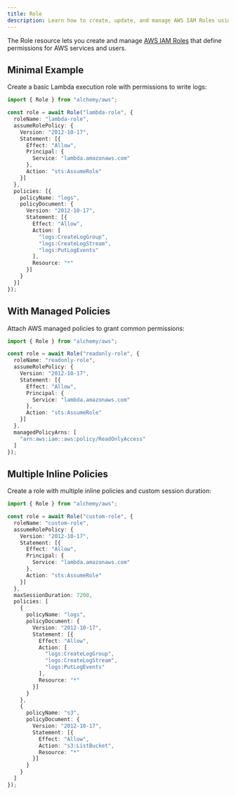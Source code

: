 ```yaml
---
title: Role
description: Learn how to create, update, and manage AWS IAM Roles using Alchemy to grant permissions to services and applications.
---
```



The Role resource lets you create and manage [AWS IAM Roles](https://docs.aws.amazon.com/IAM/latest/UserGuide/id_roles.html) that define permissions for AWS services and users.

## Minimal Example

Create a basic Lambda execution role with permissions to write logs:

```ts
import { Role } from "alchemy/aws";

const role = await Role("lambda-role", {
  roleName: "lambda-role",
  assumeRolePolicy: {
    Version: "2012-10-17", 
    Statement: [{
      Effect: "Allow",
      Principal: {
        Service: "lambda.amazonaws.com"
      },
      Action: "sts:AssumeRole"
    }]
  },
  policies: [{
    policyName: "logs",
    policyDocument: {
      Version: "2012-10-17",
      Statement: [{
        Effect: "Allow",
        Action: [
          "logs:CreateLogGroup",
          "logs:CreateLogStream", 
          "logs:PutLogEvents"
        ],
        Resource: "*"
      }]
    }
  }]
});
```

## With Managed Policies

Attach AWS managed policies to grant common permissions:

```ts
import { Role } from "alchemy/aws";

const role = await Role("readonly-role", {
  roleName: "readonly-role", 
  assumeRolePolicy: {
    Version: "2012-10-17",
    Statement: [{
      Effect: "Allow",
      Principal: {
        Service: "lambda.amazonaws.com"
      },
      Action: "sts:AssumeRole"
    }]
  },
  managedPolicyArns: [
    "arn:aws:iam::aws:policy/ReadOnlyAccess"
  ]
});
```

## Multiple Inline Policies

Create a role with multiple inline policies and custom session duration:

```ts
import { Role } from "alchemy/aws";

const role = await Role("custom-role", {
  roleName: "custom-role",
  assumeRolePolicy: {
    Version: "2012-10-17",
    Statement: [{
      Effect: "Allow",
      Principal: {
        Service: "lambda.amazonaws.com"
      },
      Action: "sts:AssumeRole"
    }]
  },
  maxSessionDuration: 7200,
  policies: [
    {
      policyName: "logs",
      policyDocument: {
        Version: "2012-10-17",
        Statement: [{
          Effect: "Allow",
          Action: [
            "logs:CreateLogGroup",
            "logs:CreateLogStream",
            "logs:PutLogEvents"
          ],
          Resource: "*"
        }]
      }
    },
    {
      policyName: "s3",
      policyDocument: {
        Version: "2012-10-17", 
        Statement: [{
          Effect: "Allow",
          Action: "s3:ListBucket",
          Resource: "*"
        }]
      }
    }
  ]
});
```
